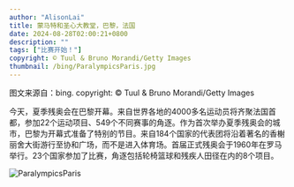 ```yaml
---
author: "AlisonLai"
title: 蒙马特和圣心大教堂，巴黎，法国
date: 2024-08-28T02:00:21+0800
description: ""
tags: ["比赛开始！"]
copyright: © Tuul & Bruno Morandi/Getty Images
thumbnail: /bing/ParalympicsParis.jpg
---
```

图文来源自：bing.  copyright: © Tuul & Bruno Morandi/Getty Images

今天，夏季残奥会在巴黎开幕。来自世界各地的4000多名运动员将齐聚法国首都，参加22个运动项目、549个不同赛事的角逐。作为首次举办夏季残奥会的城市，巴黎为开幕式准备了特别的节目。来自184个国家的代表团将沿着著名的香榭丽舍大街游行至协和广场，而不是进入体育场。首届正式残奥会于1960年在罗马举行。23个国家参加了比赛，角逐包括轮椅篮球和残疾人田径在内的8个项目。

![ParalympicsParis](/bing/ParalympicsParis.jpg)